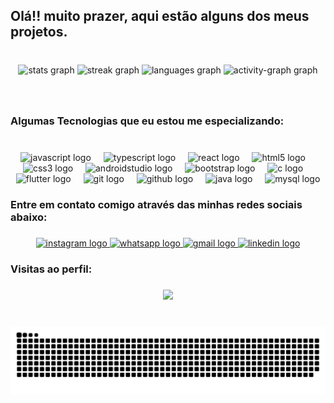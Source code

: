 <h2 align="left">Olá!! muito prazer, aqui estão alguns dos meus projetos.</h2>

###

<br clear="both">

<div align="center">
  <img src="https://github-readme-stats.vercel.app/api?username=Ueslei-Antunes&hide_title=false&hide_rank=false&show_icons=true&include_all_commits=&count_private=true&disable_animations=false&theme=swift&locale=pt-br&hide_border=false" height="150" alt="stats graph"  />
  <img src="https://streak-stats.demolab.com?user=Ueslei-Antunes&locale=pt-br&mode=daily&theme=swift&hide_border=false&border_radius=5" height="150" alt="streak graph"  />
  <img src="https://github-readme-stats.vercel.app/api/top-langs?username=Ueslei-Antunes&locale=pt-br&hide_title=false&layout=compact&card_width=320&langs_count=5&theme=swift&hide_border=false" height="150" alt="languages graph"  />
  <img src="https://github-readme-activity-graph.vercel.app/graph?username=Ueslei-Antunes&theme=minimal&line=000000&point=000000" height="150" alt="activity-graph graph"  />
</div>

###

<br clear="both">

<h3 align="left">Algumas Tecnologias que eu estou me especializando:</h3>

###

<br clear="both">

<div align="center">
  <img src="https://cdn.jsdelivr.net/gh/devicons/devicon/icons/javascript/javascript-original.svg" height="30" alt="javascript logo"  />
  <img width="12" />
  <img src="https://cdn.jsdelivr.net/gh/devicons/devicon/icons/typescript/typescript-original.svg" height="30" alt="typescript logo"  />
  <img width="12" />
  <img src="https://cdn.jsdelivr.net/gh/devicons/devicon/icons/react/react-original-wordmark.svg" height="30" alt="react logo"  />
  <img width="12" />
  <img src="https://cdn.jsdelivr.net/gh/devicons/devicon/icons/html5/html5-plain-wordmark.svg" height="30" alt="html5 logo"  />
  <img width="12" />
  <img src="https://cdn.jsdelivr.net/gh/devicons/devicon/icons/css3/css3-plain-wordmark.svg" height="30" alt="css3 logo"  />
  <img width="12" />
  <img src="https://cdn.jsdelivr.net/gh/devicons/devicon/icons/androidstudio/androidstudio-original.svg" height="30" alt="androidstudio logo"  />
  <img width="12" />
  <img src="https://cdn.jsdelivr.net/gh/devicons/devicon/icons/bootstrap/bootstrap-original-wordmark.svg" height="30" alt="bootstrap logo"  />
  <img width="12" />
  <img src="https://cdn.jsdelivr.net/gh/devicons/devicon/icons/c/c-original.svg" height="30" alt="c logo"  />
  <img width="12" />
  <img src="https://cdn.jsdelivr.net/gh/devicons/devicon/icons/flutter/flutter-original.svg" height="30" alt="flutter logo"  />
  <img width="12" />
  <img src="https://cdn.jsdelivr.net/gh/devicons/devicon/icons/git/git-plain-wordmark.svg" height="30" alt="git logo"  />
  <img width="12" />
  <img src="https://cdn.jsdelivr.net/gh/devicons/devicon/icons/github/github-original-wordmark.svg" height="30" alt="github logo"  />
  <img width="12" />
  <img src="https://cdn.jsdelivr.net/gh/devicons/devicon/icons/java/java-original-wordmark.svg" height="30" alt="java logo"  />
  <img width="12" />
  <img src="https://cdn.jsdelivr.net/gh/devicons/devicon/icons/mysql/mysql-original-wordmark.svg" height="30" alt="mysql logo"  />
</div>

###

<h3 align="left">Entre em contato comigo através das minhas redes sociais abaixo:</h3>

###

<div align="center">
  <a href="https://www.instagram.com/ueslei_antunes/" target="_blank">
    <img src="https://img.shields.io/static/v1?message=Instagram&logo=instagram&label=&color=E4405F&logoColor=white&labelColor=&style=for-the-badge" height="37" alt="instagram logo"  />
  </a>
  <a href="http://wa.me/+5545999898744" target="_blank">
    <img src="https://img.shields.io/static/v1?message=Whatsapp&logo=whatsapp&label=&color=25D366&logoColor=white&labelColor=&style=for-the-badge" height="37" alt="whatsapp logo"  />
  </a>
  <a href="https://antunesueslei5@gmail.com" target="_blank">
    <img src="https://img.shields.io/static/v1?message=Gmail&logo=gmail&label=&color=D14836&logoColor=white&labelColor=&style=for-the-badge" height="37" alt="gmail logo"  />
  </a>
  <a href="https://www.linkedin.com/in/ueslei-zanela-antunes/" target="_blank">
    <img src="https://img.shields.io/static/v1?message=LinkedIn&logo=linkedin&label=&color=0077B5&logoColor=white&labelColor=&style=for-the-badge" height="37" alt="linkedin logo"  />
  </a>
</div>

###

<h3 align="left">Visitas ao perfil:</h3>

###

<div align="center">
  <img src="https://profile-counter.glitch.me/Ueslei-Antunes/count.svg?"  />
</div>

###

<br clear="both">

<img src="https://raw.githubusercontent.com/Ueslei-Antunes/Ueslei-Antunes/output/snake.svg" alt="Snake animation" />

###
